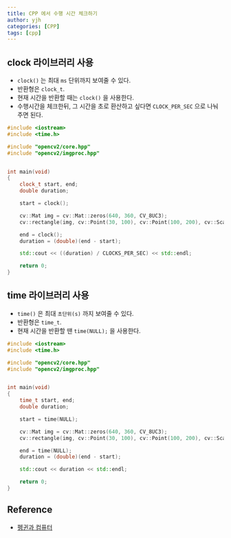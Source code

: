 ```yaml
---
title: CPP 에서 수행 시간 체크하기
author: yjh
categories: [CPP]
tags: [cpp]
---
```


## clock 라이브러리 사용

- `clock()` 는 최대 `ms` 단위까지 보여줄 수 있다.
- 반환형은 `clock_t`.
- 현재 시간을 반환할 때는 `clock()` 을 사용한다.
- 수행시간을 체크한뒤, 그 시간을 초로 환산하고 싶다면 `CLOCK_PER_SEC` 으로 나눠주면 된다.

```cpp
#include <iostream>
#include <time.h>

#include "opencv2/core.hpp"
#include "opencv2/imgproc.hpp"


int main(void)
{
    clock_t start, end;
    double duration;

    start = clock();

    cv::Mat img = cv::Mat::zeros(640, 360, CV_8UC3);
    cv::rectangle(img, cv::Point(30, 100), cv::Point(100, 200), cv::Scalar(0, 255, 0), 2);

    end = clock();
    duration = (double)(end - start);

    std::cout << ((duration) / CLOCKS_PER_SEC) << std::endl;

    return 0;
}
```

## time 라이브러리 사용

- `time()` 은 최대 `초단위(s)` 까지 보여줄 수 있다.
- 반환형은 `time_t`.
- 현재 시간을 반환할 땐 `time(NULL);` 을 사용한다.

```cpp
#include <iostream>
#include <time.h>

#include "opencv2/core.hpp"
#include "opencv2/imgproc.hpp"


int main(void)
{
    time_t start, end;
    double duration;

    start = time(NULL);

    cv::Mat img = cv::Mat::zeros(640, 360, CV_8UC3);
    cv::rectangle(img, cv::Point(30, 100), cv::Point(100, 200), cv::Scalar(0, 255, 0), 2);

    end = time(NULL);
    duration = (double)(end - start);

    std::cout << duration << std::endl;

    return 0;
}
```

## Reference

- [펭귄과 컴퓨터](https://scarlettb.tistory.com/5)
